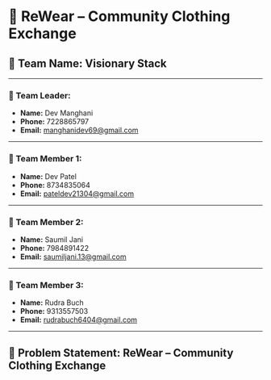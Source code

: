 # 🧵 ReWear – Community Clothing Exchange

## 🧠 Team Name: Visionary Stack

---

### 👤 Team Leader:
- **Name:** Dev Manghani  
- **Phone:** 7228865797  
- **Email:** manghanidev69@gmail.com

---

### 👥 Team Member 1:
- **Name:** Dev Patel  
- **Phone:** 8734835064  
- **Email:** pateldev21304@gmail.com

---

### 👥 Team Member 2:
- **Name:** Saumil Jani  
- **Phone:** 7984891422  
- **Email:** saumiljani.13@gmail.com

---

### 👥 Team Member 3:
- **Name:** Rudra Buch  
- **Phone:** 9313557503  
- **Email:** rudrabuch6404@gmail.com

---

## 📌 Problem Statement: ReWear – Community Clothing Exchange

